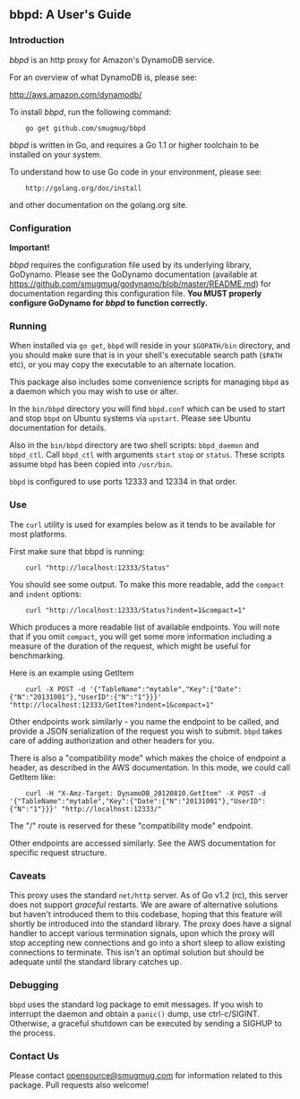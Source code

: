 ## bbpd: A User's Guide

### Introduction

*bbpd* is an http proxy for Amazon's DynamoDB service.

For an overview of what DynamoDB is, please see:

http://aws.amazon.com/dynamodb/

To install *bbpd*, run the following command:

        go get github.com/smugmug/bbpd

*bbpd* is written in Go, and requires a Go 1.1 or higher toolchain to be installed on your system.

To understand how to use Go code in your environment, please see:

        http://golang.org/doc/install

and other documentation on the golang.org site.

### Configuration

**Important!**

*bbpd* requires the configuration file used by its underlying library, GoDynamo. Please see
the GoDynamo documentation (available at https://github.com/smugmug/godynamo/blob/master/README.md) for
documentation regarding this configuration file. **You MUST properly configure GoDynamo for *bbpd* to
function correctly.**


### Running

When installed via `go get`, `bbpd` will reside in your `$GOPATH/bin` directory, and you should
make sure that is in your shell's executable search path (`$PATH` etc), or you may copy the
executable to an alternate location.

This package also includes some convenience scripts for managing `bbpd` as a daemon which
you may wish to use or alter.

In the `bin/bbpd` directory you will find `bbpd.conf` which can be used to start and stop `bbpd`
on Ubuntu systems via `upstart`. Please see Ubuntu documentation for details.

Also in the `bin/bbpd` directory are two shell scripts: `bbpd_daemon` and `bbpd_ctl`. Call
`bbpd_ctl` with arguments `start` `stop` or `status`. These scripts assume `bbpd` has been copied into
`/usr/bin`.

`bbpd` is configured to use ports 12333 and 12334 in that order.

### Use

The `curl` utility is used for examples below as it tends to be available for most platforms.

First make sure that bbpd is running:

        curl "http://localhost:12333/Status"

You should see some output. To make this more readable, add the `compact` and `indent` options:

        curl "http://localhost:12333/Status?indent=1&compact=1"

Which produces a more readable list of available endpoints. You will note that if you omit `compact`, you
will get some more information including a measure of the duration of the request, which might be useful
for benchmarking.

Here is an example using GetItem

        curl -X POST -d '{"TableName":"mytable","Key":{"Date":{"N":"20131001"},"UserID":{"N":"1"}}}' "http://localhost:12333/GetItem?indent=1&compact=1"

Other endpoints work similarly - you name the endpoint to be called, and provide a JSON serialization of the request you wish
to submit. `bbpd` takes care of adding authorization and other headers for you.

There is also a "compatibility mode" which makes the choice of endpoint a header, as described in the AWS documentation.
In this mode, we could call GetItem like:

        curl -H "X-Amz-Target: DynamoDB_20120810.GetItem" -X POST -d '{"TableName":"mytable","Key":{"Date":{"N":"20131001"},"UserID":{"N":"1"}}}' "http://localhost:12333/"

The "/" route is reserved for these "compatibility mode" endpoint.

Other endpoints are accessed similarly. See the AWS documentation for specific request structure.

### Caveats

This proxy uses the standard `net/http` server. As of Go v1.2 (rc), this server does not support *graceful*
restarts. We are aware of alternative solutions but haven't introduced them to this codebase, hoping
that this feature will shortly be introduced into the standard library. The proxy does have a signal
handler to accept various termination signals, upon which the proxy will stop accepting new
connections and go into a short sleep to allow existing connections to terminate. This isn't an optimal
solution but should be adequate until the standard library catches up.

### Debugging

`bbpd` uses the standard log package to emit messages. If you wish to interrupt
the daemon and obtain a `panic()` dump, use ctrl-c/SIGINT. Otherwise, a graceful
shutdown can be executed by sending a SIGHUP to the process.

### Contact Us

Please contact opensource@smugmug.com for information related to this package.
Pull requests also welcome!
